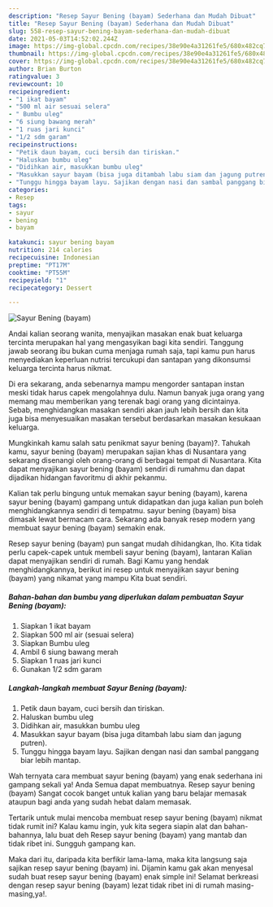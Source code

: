 ```yaml
---
description: "Resep Sayur Bening (bayam) Sederhana dan Mudah Dibuat"
title: "Resep Sayur Bening (bayam) Sederhana dan Mudah Dibuat"
slug: 558-resep-sayur-bening-bayam-sederhana-dan-mudah-dibuat
date: 2021-05-03T14:52:02.244Z
image: https://img-global.cpcdn.com/recipes/38e90e4a31261fe5/680x482cq70/sayur-bening-bayam-foto-resep-utama.jpg
thumbnail: https://img-global.cpcdn.com/recipes/38e90e4a31261fe5/680x482cq70/sayur-bening-bayam-foto-resep-utama.jpg
cover: https://img-global.cpcdn.com/recipes/38e90e4a31261fe5/680x482cq70/sayur-bening-bayam-foto-resep-utama.jpg
author: Brian Burton
ratingvalue: 3
reviewcount: 10
recipeingredient:
- "1 ikat bayam"
- "500 ml air sesuai selera"
- " Bumbu uleg"
- "6 siung bawang merah"
- "1 ruas jari kunci"
- "1/2 sdm garam"
recipeinstructions:
- "Petik daun bayam, cuci bersih dan tiriskan."
- "Haluskan bumbu uleg"
- "Didihkan air, masukkan bumbu uleg"
- "Masukkan sayur bayam (bisa juga ditambah labu siam dan jagung putren)."
- "Tunggu hingga bayam layu. Sajikan dengan nasi dan sambal panggang biar lebih mantap."
categories:
- Resep
tags:
- sayur
- bening
- bayam

katakunci: sayur bening bayam 
nutrition: 214 calories
recipecuisine: Indonesian
preptime: "PT17M"
cooktime: "PT55M"
recipeyield: "1"
recipecategory: Dessert

---
```



![Sayur Bening (bayam)](https://img-global.cpcdn.com/recipes/38e90e4a31261fe5/680x482cq70/sayur-bening-bayam-foto-resep-utama.jpg)

Andai kalian seorang wanita, menyajikan masakan enak buat keluarga tercinta merupakan hal yang mengasyikan bagi kita sendiri. Tanggung jawab seorang ibu bukan cuma menjaga rumah saja, tapi kamu pun harus menyediakan keperluan nutrisi tercukupi dan santapan yang dikonsumsi keluarga tercinta harus nikmat.

Di era  sekarang, anda sebenarnya mampu mengorder santapan instan meski tidak harus capek mengolahnya dulu. Namun banyak juga orang yang memang mau memberikan yang terenak bagi orang yang dicintainya. Sebab, menghidangkan masakan sendiri akan jauh lebih bersih dan kita juga bisa menyesuaikan masakan tersebut berdasarkan masakan kesukaan keluarga. 



Mungkinkah kamu salah satu penikmat sayur bening (bayam)?. Tahukah kamu, sayur bening (bayam) merupakan sajian khas di Nusantara yang sekarang disenangi oleh orang-orang di berbagai tempat di Nusantara. Kita dapat menyajikan sayur bening (bayam) sendiri di rumahmu dan dapat dijadikan hidangan favoritmu di akhir pekanmu.

Kalian tak perlu bingung untuk memakan sayur bening (bayam), karena sayur bening (bayam) gampang untuk didapatkan dan juga kalian pun boleh menghidangkannya sendiri di tempatmu. sayur bening (bayam) bisa dimasak lewat bermacam cara. Sekarang ada banyak resep modern yang membuat sayur bening (bayam) semakin enak.

Resep sayur bening (bayam) pun sangat mudah dihidangkan, lho. Kita tidak perlu capek-capek untuk membeli sayur bening (bayam), lantaran Kalian dapat menyajikan sendiri di rumah. Bagi Kamu yang hendak menghidangkannya, berikut ini resep untuk menyajikan sayur bening (bayam) yang nikamat yang mampu Kita buat sendiri.

<!--inarticleads1-->

##### Bahan-bahan dan bumbu yang diperlukan dalam pembuatan Sayur Bening (bayam):

1. Siapkan 1 ikat bayam
1. Siapkan 500 ml air (sesuai selera)
1. Siapkan  Bumbu uleg
1. Ambil 6 siung bawang merah
1. Siapkan 1 ruas jari kunci
1. Gunakan 1/2 sdm garam




<!--inarticleads2-->

##### Langkah-langkah membuat Sayur Bening (bayam):

1. Petik daun bayam, cuci bersih dan tiriskan.
1. Haluskan bumbu uleg
1. Didihkan air, masukkan bumbu uleg
1. Masukkan sayur bayam (bisa juga ditambah labu siam dan jagung putren).
1. Tunggu hingga bayam layu. Sajikan dengan nasi dan sambal panggang biar lebih mantap.




Wah ternyata cara membuat sayur bening (bayam) yang enak sederhana ini gampang sekali ya! Anda Semua dapat membuatnya. Resep sayur bening (bayam) Sangat cocok banget untuk kalian yang baru belajar memasak ataupun bagi anda yang sudah hebat dalam memasak.

Tertarik untuk mulai mencoba membuat resep sayur bening (bayam) nikmat tidak rumit ini? Kalau kamu ingin, yuk kita segera siapin alat dan bahan-bahannya, lalu buat deh Resep sayur bening (bayam) yang mantab dan tidak ribet ini. Sungguh gampang kan. 

Maka dari itu, daripada kita berfikir lama-lama, maka kita langsung saja sajikan resep sayur bening (bayam) ini. Dijamin kamu gak akan menyesal sudah buat resep sayur bening (bayam) enak simple ini! Selamat berkreasi dengan resep sayur bening (bayam) lezat tidak ribet ini di rumah masing-masing,ya!.

